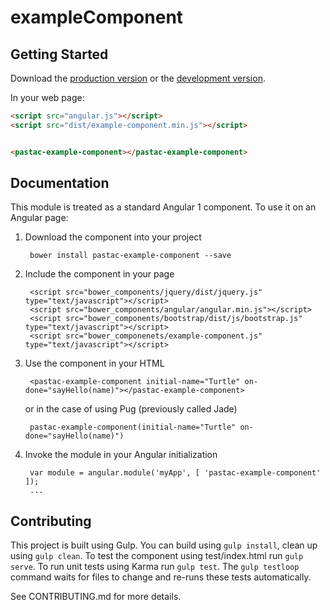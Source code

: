 # exampleComponent



## Getting Started

Download the [production version][min] or the [development version][max].

[min]: https://raw.github.com/philcal/jquery-example-component/master/dist/angular-example-component.min.js
[max]: https://raw.github.com/philcal/jquery-example-component/master/dist/angular-example-component.js

In your web page:

```html
<script src="angular.js"></script>
<script src="dist/example-component.min.js"></script>


<pastac-example-component></pastac-example-component>
```

## Documentation
This module is treated as a standard Angular 1 component. To use it on an Angular page:

1. Download the component into your project

        bower install pastac-example-component --save

1. Include the component in your page

        <script src="bower_components/jquery/dist/jquery.js" type="text/javascript"></script>  
        <script src="bower_components/angular/angular.min.js"></script>  
        <script src="bower_components/bootstrap/dist/js/bootstrap.js" type="text/javascript"></script>  
        <script src="bower_componenets/example-component.js" type="text/javascript"></script>  

1. Use the component in your HTML

        <pastac-example-component initial-name="Turtle" on-done="sayHello(name)"></pastac-example-component>  

    or in the case of using Pug (previously called Jade)  

        pastac-example-component(initial-name="Turtle" on-done="sayHello(name)")

1. Invoke the module in your Angular initialization

        var module = angular.module('myApp', [ 'pastac-example-component' ]);
        ...


## Contributing
This project is built using Gulp. You can build using `gulp install`, clean up using `gulp clean`.
To test the component using test/index.html run `gulp serve`.
To run unit tests using Karma run `gulp test`.  The `gulp testloop` command waits for files
to change and re-runs these tests automatically.

See CONTRIBUTING.md for more details.
